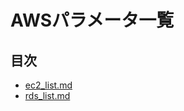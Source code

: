 # AWSパラメータ一覧
## 目次
- [ec2_list.md](https://x-connectnetworks.github.io/test/ec2_list.html)
- [rds_list.md](https://x-connectnetworks.github.io/test/rds_list.html)
